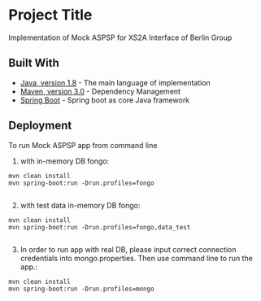 # Project Title

Implementation of Mock ASPSP for XS2A Interface of Berlin Group 

## Built With

* [Java, version 1.8](http://java.oracle.com) - The main language of implementation
* [Maven, version 3.0](https://maven.apache.org/) - Dependency Management
* [Spring Boot](https://projects.spring.io/spring-boot/) - Spring boot as core Java framework


## Deployment

To run Mock ASPSP app from command line

1. with in-memory DB fongo:

```
mvn clean install 
mvn spring-boot:run -Drun.profiles=fongo
 
```

2. with test data in-memory DB fongo:

```
mvn clean install 
mvn spring-boot:run -Drun.profiles=fongo,data_test 
 
```

3. In order to run app with real DB, please input correct connection credentials into mongo.properties.
   Then use command line to run the app.:  

```
mvn clean install 
mvn spring-boot:run -Drun.profiles=mongo 
 
```
